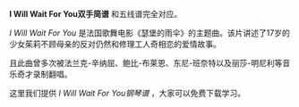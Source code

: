 

**I Will Wait For You双手简谱** 和五线谱完全对应。

_I Will Wait For You_ 是法国歌舞电影《瑟堡的雨伞》的主题曲。该片讲述了17岁的少女茱莉不顾母亲的反对仍然和修理工人奇相恋的爱情故事。

且此曲曾多次被法兰克-辛纳屈、鲍比-布莱恩、东尼-班奈特以及丽莎-明尼利等音乐奇才录制翻唱。

这里我们提供 _I Will Wait For You钢琴谱_ ，大家可以免费下载学习。

